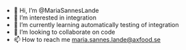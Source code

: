 - 👋 Hi, I’m @MariaSannesLande
- 👀 I’m interested in integration
- 🌱 I’m currently learning automatically testing of integration
- 💞️ I’m looking to collaborate on code
- 📫 How to reach me maria.sannes.lande@axfood.se

<!---
MariaSannesLande/MariaSannesLande is a ✨ special ✨ repository because its `README.md` (this file) appears on your GitHub profile.
You can click the Preview link to take a look at your changes.
--->
